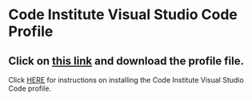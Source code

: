 # Code Institute Visual Studio Code Profile

## Click on [this link](https://github.com/Code-Institute-Org/VS-Code-Profile?tab=readme-ov-file) and download the profile file. ##

Click [HERE](https://docs.google.com/presentation/d/1mRaq8-LTPECTi-eOqNT_eLG5hYlkIa_NapTC4-uHaUk/edit?usp=sharing) for instructions on installing the Code Institute Visual Studio Code profile.

